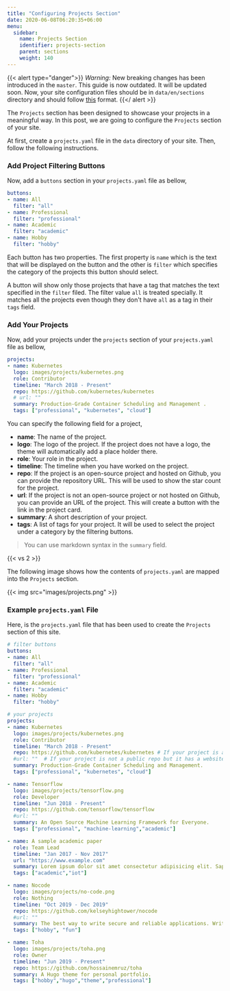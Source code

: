 ```yaml
---
title: "Configuring Projects Section"
date: 2020-06-08T06:20:35+06:00
menu:
  sidebar:
    name: Projects Section
    identifier: projects-section
    parent: sections
    weight: 140
---
```


{{< alert type="danger">}}
 *Warning:* New breaking changes has been introduced in the `master`. This guide is now outdated. It will be updated soon. Now, your site configuration files should be in `data/en/sections` directory and should follow [this](https://github.com/hugo-toha/hugo-toha.github.io/tree/master/data/en/sections) format.
{{</ alert >}}

The `Projects` section has been designed to showcase your projects in a meaningful way. In this post, we are going to configure the `Projects` section of your site.

At first, create a `projects.yaml` file in the `data` directory of your site. Then, follow the following instructions.

### Add Project Filtering Buttons

Now, add a `buttons` section in your `projects.yaml` file as bellow,

```yaml
buttons:
- name: All
  filter: "all"
- name: Professional
  filter: "professional"
- name: Academic
  filter: "academic"
- name: Hobby
  filter: "hobby"
```

Each button has two properties. The first property is `name` which is the text that will be displayed on the button and the other is `filter` which specifies the category of the projects this button should select.

A button will show only those projects that have a tag that matches the text specified in the `filter` filed. The filter value `all` is treated specially. It matches all the projects even though they don't have `all` as a tag in their `tags` field.

### Add Your Projects

Now, add your projects under the `projects` section of your `projects.yaml` file as bellow,

```yaml
projects:
- name: Kubernetes
  logo: images/projects/kubernetes.png
  role: Contributor
  timeline: "March 2018 - Present"
  repo: https://github.com/kubernetes/kubernetes
  # url: ""
  summary: Production-Grade Container Scheduling and Management .
  tags: ["professional", "kubernetes", "cloud"]
```

You can specify the following field for a project,

- **name**: The name of the project.
- **logo**: The logo of the project. If the project does not have a logo, the theme will automatically add a place holder there.
- **role**: Your role in the project.
- **timeline**: The timeline when you have worked on the project.
- **repo**: If the project is an open-source project and hosted on Github, you can provide the repository URL. This will be used to show the star count for the project.
- **url**: If the project is not an open-source project or not hosted on Github, you can provide an URL of the project. This will create a button with the link in the project card.
- **summary**: A short description of your project.
- **tags**: A list of tags for your project. It will be used to select the project under a category by the filtering buttons.

>You can use markdown syntax in the `summary` field.

{{< vs 2 >}}

The following image shows how the contents of `projects.yaml` are mapped into the `Projects` section.

{{< img src="images/projects.png" >}}

### Example `projects.yaml` File

Here, is the `projects.yaml` file that has been used to create the `Projects` section of this site.

```yaml
# filter buttons
buttons:
- name: All
  filter: "all"
- name: Professional
  filter: "professional"
- name: Academic
  filter: "academic"
- name: Hobby
  filter: "hobby"

# your projects
projects:
- name: Kubernetes
  logo: images/projects/kubernetes.png
  role: Contributor
  timeline: "March 2018 - Present"
  repo: https://github.com/kubernetes/kubernetes # If your project is a public repo on GitHub, then provide this link. it will show star count.
  #url: ""  # If your project is not a public repo but it has a website or any external details url then provide it here. don't provide "repo" and "url" simultaneously.
  summary: Production-Grade Container Scheduling and Management.
  tags: ["professional", "kubernetes", "cloud"]

- name: Tensorflow
  logo: images/projects/tensorflow.png
  role: Developer
  timeline: "Jun 2018 - Present"
  repo: https://github.com/tensorflow/tensorflow
  #url: ""
  summary: An Open Source Machine Learning Framework for Everyone.
  tags: ["professional", "machine-learning","academic"]

- name: A sample academic paper
  role: Team Lead
  timeline: "Jan 2017 - Nov 2017"
  url: "https://www.example.com"
  summary: Lorem ipsum dolor sit amet consectetur adipisicing elit. Sapiente eius reprehenderit animi suscipit autem eligendi esse amet aliquid error eum. Accusantium distinctio soluta aliquid quas placeat modi suscipit eligendi nisi.
  tags: ["academic","iot"]

- name: Nocode
  logo: images/projects/no-code.png
  role: Nothing
  timeline: "Oct 2019 - Dec 2019"
  repo: https://github.com/kelseyhightower/nocode
  #url: ""
  summary: The best way to write secure and reliable applications. Write nothing; deploy nowhere.
  tags: ["hobby", "fun"]

- name: Toha
  logo: images/projects/toha.png
  role: Owner
  timeline: "Jun 2019 - Present"
  repo: https://github.com/hossainemruz/toha
  summary: A Hugo theme for personal portfolio.
  tags: ["hobby","hugo","theme","professional"]
```
